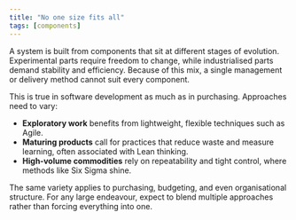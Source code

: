 ```yaml
---
title: "No one size fits all"
tags: [components]
---
```



A system is built from components that sit at different stages of evolution. Experimental parts require freedom to change, while industrialised parts demand stability and efficiency. Because of this mix, a single management or delivery method cannot suit every component.

This is true in software development as much as in purchasing.
Approaches need to vary:

- **Exploratory work** benefits from lightweight, flexible techniques such as Agile.
- **Maturing products** call for practices that reduce waste and measure learning, often associated with Lean thinking.
- **High‑volume commodities** rely on repeatability and tight control, where methods like Six Sigma shine.

The same variety applies to purchasing, budgeting, and even organisational structure. For any large endeavour, expect to blend multiple approaches rather than forcing everything into one.
